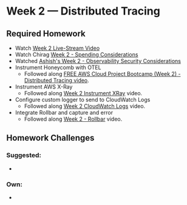 # Week 2 — Distributed Tracing
## Required Homework
- Watch [Week 2 Live-Stream Video](https://www.youtube.com/watch?v=2GD9xCzRId4&list=PLBfufR7vyJJ7k25byhRXJldB5AiwgNnWv&index=30)
- Watch Chirag [Week 2 - Spending Considerations](https://www.youtube.com/watch?v=2W3KeqCjtDY)
- Watched [Ashish's Week 2 - Observability Security Considerations](https://www.youtube.com/watch?v=bOf4ITxAcXc&list=PLBfufR7vyJJ7k25byhRXJldB5AiwgNnWv&index=31)
- Instrument Honeycomb with OTEL
  - Followed along [FREE AWS Cloud Project Bootcamp (Week 2) - Distributed Tracing video](https://www.youtube.com/watch?v=2GD9xCzRId4&list=PLBfufR7vyJJ7k25byhRXJldB5AiwgNnWv&index=30). 
- Instrument AWS X-Ray	
  - Followed along [Week 2 Instrument XRay](https://www.youtube.com/watch?v=n2DTsuBrD_A&list=PLBfufR7vyJJ7k25byhRXJldB5AiwgNnWv&index=32) video.
- Configure custom logger to send to CloudWatch Logs	
  - Followed along [Week 2 CloudWatch Logs](https://www.youtube.com/watch?v=ipdFizZjOF4&list=PLBfufR7vyJJ7k25byhRXJldB5AiwgNnWv&index=33) video.
- Integrate Rollbar and capture and error	
  - Followed along [Week 2 - Rollbar](https://www.youtube.com/watch?v=xMBDAb5SEU4&list=PLBfufR7vyJJ7k25byhRXJldB5AiwgNnWv&index=35) video.
	
## Homework Challenges

### Suggested:
-
### Own:
- 

